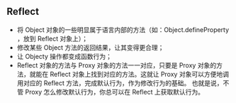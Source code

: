 ## Reflect

- 将 Object 对象的一些明显属于语言内部的方法（如：Object.defineProperty ，放到 Reflect 对象上）；
- 修改某些 Object 方法的返回结果，让其变得更合理；
- 让 Objecty 操作都变成函数行为；
- Reflect 对象的方法与 Proxy 对象的方法一一对应，只要是 Proxy 对象的方法，就能在 Reflect 对象上找到对应的方法。这就让 Proxy 对象可以方便地调用对应的 Reflect 方法，完成默认行为，作为修改行为的基础。
  也就是说，不管 Proxy 怎么修改默认行为，你总可以在 Reflect 上获取默认行为。
